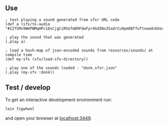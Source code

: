 ## Use ##

	; test playing a sound generated from sfxr URL code
	(def a (sfx/to-audio "#12TSMv9WmPWMqHPc1DsCjgCiRhGfmD9FdwFyr4Gd5Nx3SadrCu9pm8BffuTtxwedvbXeritFVSqwakcFLDyZWLjwdmTBGc7hwzirsTZbGbnrXGgfHSs2y8SsTy"))
	
	; play the sound that was generated
	(.play a)
	
	; load a hash-map of json-encoded sounds from resources/sounds/ at compile time
	(def my-sfx (sfx/load-sfx-directory))
	
	; play one of the sounds loaded - "donk.sfxr.json"
	(.play (my-sfx :donk))

## Test / develop ##

To get an interactive development environment run:

    lein figwheel

and open your browser at [localhost:3449](http://localhost:3449/).

